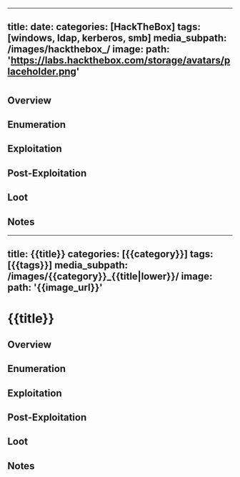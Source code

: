 
---
title: 
date: 
categories: [HackTheBox]
tags: [windows, ldap, kerberos, smb]
media_subpath: /images/hackthebox_/
image:
  path: 'https://labs.hackthebox.com/storage/avatars/placeholder.png'
---

# 

## Overview
<!-- Write a quick summary of the box/challenge here -->

## Enumeration
<!-- Details about initial enumeration and tools used -->

## Exploitation
<!-- Steps for gaining initial access -->

## Post-Exploitation
<!-- Steps for privilege escalation and other post-exploitation actions -->

## Loot
<!-- Flags, credentials, screenshots, etc -->

## Notes
<!-- Any final notes or cleanup steps -->

---
title: {{title}}
categories: [{{category}}]
tags: [{{tags}}]
media_subpath: /images/{{category}}_{{title|lower}}/
image:
  path: '{{image_url}}'
---

# {{title}}

## Overview
<!-- Write a quick summary of the box/challenge here -->

## Enumeration
<!-- Details about initial enumeration and tools used -->

## Exploitation
<!-- Steps for gaining initial access -->

## Post-Exploitation
<!-- Steps for privilege escalation and other post-exploitation actions -->

## Loot
<!-- Flags, credentials, screenshots, etc -->

## Notes
<!-- Any final notes or cleanup steps -->
